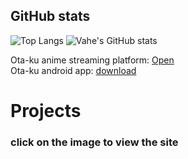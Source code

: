 
## GitHub stats
![Top Langs](https://github-readme-stats.vercel.app/api/top-langs/?username=w33bvGL&layout=compact&theme=dark&langs_count=20)
![Vahe's GitHub stats](https://github-readme-stats.vercel.app/api?username=w33bvGL&show_icons=true&theme=dark)

Ota-ku anime streaming platform: [Open](https://ota-ku.ru)
<br>
Ota-ku android app: [download](https://drive.google.com/file/d/1pSBomwCx-Sq-K9QF_dfJpEK_sZdlnaCM/view?usp=sharing)

# Projects

### click on the image to view the site
<div style="display: flex; flex-direction: row;>
  
  <div>
    
  ![ota-ku logo](https://github.com/KU-OTA-KU/Ota-ku-Nuxt/blob/main/public/ota-kashima/ota-ku-kashima.png)
  
  </div>
  
</div>


